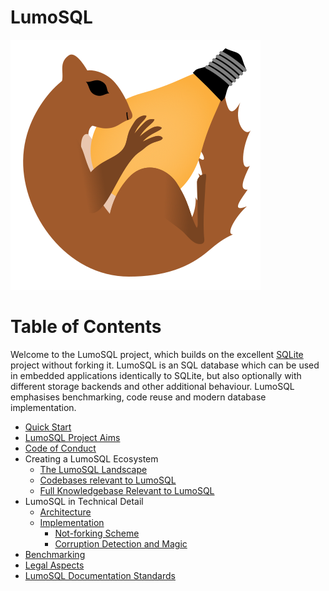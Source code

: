 <!-- SPDX-License-Identifier: CC-BY-SA-4.0 -->
<!-- SPDX-FileCopyrightText: 2020 The LumoSQL Authors -->
<!-- SPDX-ArtifactOfProjectName: LumoSQL -->
<!-- SPDX-FileType: Documentation -->
<!-- SPDX-FileComment: Original by Dan Shearer, 2020 -->


LumoSQL
=======

![](./images/lumo-logo-temp.svg "LumoSQL logo")


Table of Contents
=================

Welcome to the LumoSQL project, which builds on the excellent
[SQLite](https://sqlite.org/) project without forking it.  LumoSQL is an SQL database
which can be used in embedded applications identically to SQLite, but also
optionally with different storage backends and other additional behaviour.
LumoSQL emphasises benchmarking, code reuse and modern database implementation.

* [Quick Start](./lumo-quickstart.md)
* [LumoSQL Project Aims](./lumo-project-aims.md)
* [Code of Conduct](./lumo-code-of-conduct.md)
* Creating a LumoSQL Ecosystem
    + [The LumoSQL Landscape](./lumo-landscape.md)
    + [Codebases relevant to LumoSQL](./lumo-relevant-codebases.md)
    + [Full Knowledgebase Relevant to LumoSQL](./lumo-relevant-knowledgebase.md)
* LumoSQL in Technical Detail
    + [Architecture](./lumo-architecture.md)
    + [Implementation](./lumo-implementation.md)
        * [Not-forking Scheme](./lumo-not-forking.md)
        * [Corruption Detection and Magic](./lumo-corruption-detection-and-magic.md)
* [Benchmarking](./lumo-benchmarking.md)
* [Legal Aspects](./lumo-legal-aspects.md)
* [LumoSQL Documentation Standards](./lumo-doc-standards.md)

